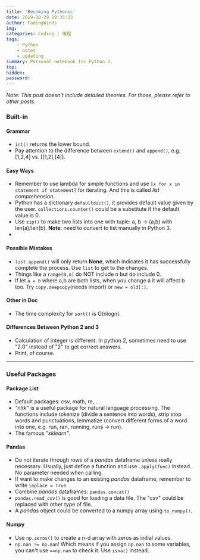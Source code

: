 ```yaml
---
title: 'Becoming Pythonic'
date: 2019-10-29 19:35:33
author: FadingWinds
img:
categories: Coding | 编程
tags: 
	- Python
	- notes
	- updating
summary: Personal notebook for Python 3. 
top:
hidden:
password:
---
```

*Note: This post doesn't include detailed theories. For those, please refer to other posts.*

### Built-in

#### Grammar

- `int()` returns the lower bound.
- Pay attention to the difference between `extend()` and `append()`, e.g. [1,2,4] vs. [[1,2],[4]].

#### Easy Ways

- Remember to use lambda for simple functions and use `[x for x in statement if statement]` for iterating. And this is called *list comprehension*.
- Python has a dictionary `defaultdict()`, it provides default value given by the user. `collections.counter()` could be a substitute if the default value is $0$. 
- Use `zip()` to make two lists into one with tuple: a, b -> (a,b) with len(a)/len(b). **Note**: need to convert to list manually in Python 3.
- 

#### Possible Mistakes

- `list.append()` will only return **None**, which indicates it has successfully complete the process. Use `list` to get to the changes.
- Things like a `range(0,n)` do NOT include n but do include 0.
- If let `a = b` where a,b are both lists, when you change a it will affect b too. Try `copy.deepcopy`(needs import) or `new = old[:]`.

#### Other in Doc

- The time complexity for `sort()` is O(nlogn).

#### Differences Between Python 2 and 3

- Calculation of integer is different. In python 2, sometimes need to use "2.0" instead of "2" to get correct answers.
- Print, of course.



****

### Useful Packages

#### Package List

- Default packages: csv, math, re, ...
- *"nltk"* is a useful package for natural language processing. The functions include tokenize (divide a sentence into words), strip stop words and punctuations, lemmatize (convert different forms of a word into one, e.g. run, ran, running, runs → run).
- The famous *"sklearn"*.

#### Pandas

- Do not iterate through rows of a *pandas* dataframe unless really necessary. Usually, just define a function and use `.apply(func)` instead. No parameter needed when calling.
- If want to make changes to an existing *pandas* dataframe, remember to write `inplace = True`.
- Combine *pandas* dataframes: `pandas.concat()`
- `pandas.read_csv()` is good for loading a data file. The "csv" could be replaced with other type of file.
- A *pandas* object could be converted to a numpy array using `to_numpy()`. 

#### Numpy

- Use `np.zeros()` to create a n-d array with zeros as initial values.
- `np.nan != np.nan`! Which means if you assign `np.nan` to some variables, you can't use `==np.nan` to check it. Use `isna()` instead.

